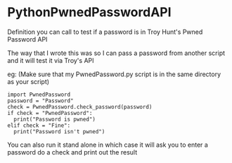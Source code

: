 # PythonPwnedPasswordAPI
Definition you can call to test if a password is in Troy Hunt's Pwned Password API

The way that I wrote this was so I can pass a password from another script and it will test it via Troy's API

eg: 
(Make sure that my PwnedPassword.py script is in the same directory as your script)
```
import PwnedPassword
password = "Password"
check = PwnedPassword.check_password(password)
if check = "PwnedPassword":
  print("Password is pwned")
elif check = "Fine":
  print("Password isn't pwned")
```
You can also run it stand alone in which case it will ask you to enter a password do a check and print out the result

